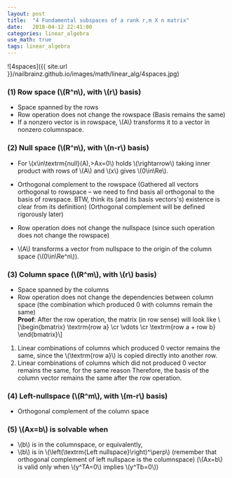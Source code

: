 ```yaml
---
layout: post
title:  "4 Fundamental subspaces of a rank r,m X n matrix"
date:   2018-04-12 22:41:00
categories: linear_algebra
use_math: true
tags: linear_algebra
---
```


![4spaces]({{ site.url }}/nailbrainz.github.io/images/math/linear_alg/4spaces.jpg)  

### (1) Row space (\\(R^n\\), with \\(r\\) basis)
* Space spanned by the rows
* Row operation does not change the rowspace (Basis remains the same)
* If a nonzero vector is in rowspace, \\(A\\) transforms it to a vector in nonzero columnspace.


### (2) Null space (\\(R^n\\), with \\(n-r\\) basis)
* For \\(x\in\textrm{null}(A),\>Ax=0\\) holds \\(\rightarrow\\) taking inner product with rows of \\(A\\) and \\(x\\) gives \\(0\in\Re\\).

* Orthogonal complement to the rowspace (Gathered all vectors orthogonal to rowspace – we need to find  basis all orthogonal to the basis of rowspace. BTW, think its (and its basis vectors's) existence is clear from its definition) (Orthogonal complement will be defined rigorously later)
* Row operation does not change the nullspace (since such operation does not change the rowspace)
* \\(A\\) transforms a vector from nullspace to the origin of the column space (\\(0\in\Re^n\\)).


### (3) Column space (\\(R^m\\), with \\(r\\) basis)
* Space spanned by the columns
* Row operation does not change the dependencies between column space (the combination which produced 0 with columns remain the same)  
__Proof__: After the row operation, the matrix (in row sense) will look like \\[\begin{bmatrix} \textrm{row a} \cr \vdots \cr \textrm{row a + row b} \end{bmatrix}\\]  
1. Linear combinations of columns which produced 0 vector remains the same, since the \\(\textrm{row a}\\) is copied directly into another row.
2. Linear combinations of columns which did not produced 0 vector remains the same, for the same reason
Therefore, the basis of the column vector remains the same after the row operation.


### (4) Left-nullspace (\\(R^m\\), with \\(m-r\\) basis)
* Orthogonal complement of the column space



### (5) \\(Ax=b\\) is solvable when
* \\(b\\) is in the columnspace, or equivalently,
* \\(b\\) is in \\(\left(\textrm{Left nullspace}\right)^\perp\\) (remember that orthogonal complement of left nullspace is the columnspace)
(\\(Ax=b\\) is valid only when \\(y^TA=0\\) implies \\(y^Tb=0\\))